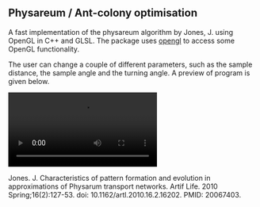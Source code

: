 ## Physareum / Ant-colony optimisation

A fast implementation of the physareum algorithm by Jones, J. using OpenGL in C++ and GLSL. The package uses [opengl](https://github.com/thomasc791/opengl) to access some OpenGL functionality.

The user can change a couple of different parameters, such as the sample distance, the sample angle and the turning angle. A preview of program is given below.

![Physareum](ant-colony.mp4)

Jones. J. Characteristics of pattern formation and evolution in approximations of Physarum transport networks. Artif Life. 2010 Spring;16(2):127-53. doi: 10.1162/artl.2010.16.2.16202. PMID: 20067403.
